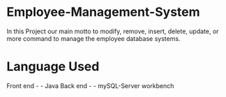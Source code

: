 # Employee-Management-System
In this Project our main motto to modify, remove, insert, delete, update, or more command to manage the employee database systems. 
# Language Used
Front end - - Java 
Back end - - mySQL-Server workbench
